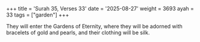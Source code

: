 +++
title = 'Surah 35, Verses 33'
date = '2025-08-27'
weight = 3693
ayah = 33
tags = ["garden"]
+++

They will enter the Gardens of Eternity, where they will be adorned with bracelets of gold and pearls, and their clothing will be silk.